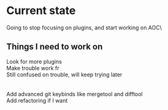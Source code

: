 # Current state

Going to stop focusing on plugins, and start working on AOC\\

## Things I need to work on

Look for more plugins\
Make trouble work fr\
Still confused on trouble, will keep trying later\
\
\
Add advanced git keybinds like mergetool and difftool\
Add refactoring if I want
